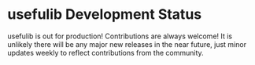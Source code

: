 # usefulib Development Status
usefulib is out for production! Contributions are always welcome! It is unlikely there will be any major new releases in the near future, just minor updates weekly to reflect contributions from the community.
